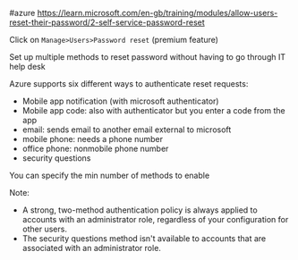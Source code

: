 #azure
https://learn.microsoft.com/en-gb/training/modules/allow-users-reset-their-password/2-self-service-password-reset

Click on `Manage>Users>Password reset` (premium feature)

Set up multiple methods to reset password without having to go through IT help desk

Azure supports six different ways to authenticate reset requests:

- Mobile app notification (with microsoft authenticator)
- Mobile app code: also with authenticator but you enter a code from the app
- email: sends email to another email external to microsoft
- mobile phone: needs a phone number
- office phone: nonmobile phone number
- security questions

You can specify the min number of methods to enable

Note:

- A strong, two-method authentication policy is always applied to accounts with an administrator role, regardless of your configuration for other users.
- The security questions method isn't available to accounts that are associated with an administrator role.

